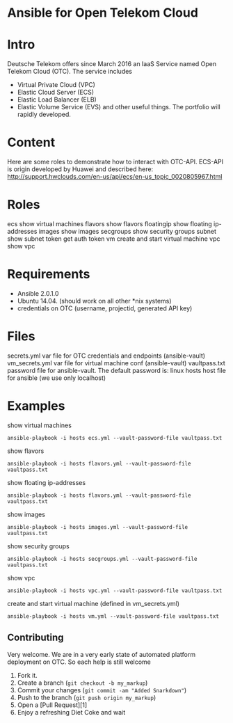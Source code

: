 Ansible for Open Telekom Cloud
==============================

Intro
=====

Deutsche Telekom offers since March 2016 an IaaS Service named
Open Telekom Cloud (OTC). The service includes
* Virtual Private Cloud (VPC)
* Elastic Cloud Server (ECS)
* Elastic Load Balancer (ELB)
* Elastic Volume Service (EVS)
and other useful things. The portfolio will rapidly developed.


Content
=======
Here are some roles to demonstrate how to interact with OTC-API.
ECS-API is origin developed by Huawei and described here:
http://support.hwclouds.com/en-us/api/ecs/en-us_topic_0020805967.html

Roles
=====
ecs         show virtual machines
flavors     show flavors
floatingip  show floating ip-addresses
images      show images
secgroups   show security groups
subnet      show subnet
token       get auth token
vm          create and start virtual machine
vpc         show vpc

Requirements
============
* Ansible 2.0.1.0
* Ubuntu 14.04.
(should work on all other *nix systems)
* credentials on OTC (username, projectid, generated API key)

Files
=====
secrets.yml     var file for OTC credentials and endpoints (ansible-vault)
vm_secrets.yml  var file for virtual machine conf (ansible-vault)
vaultpass.txt   password file for ansible-vault. The default password is: linux
hosts           host file for ansible (we use only localhost)

Examples
========

show virtual machines

    ansible-playbook -i hosts ecs.yml --vault-password-file vaultpass.txt

show flavors

    ansible-playbook -i hosts flavors.yml --vault-password-file vaultpass.txt

show floating ip-addresses

    ansible-playbook -i hosts flavors.yml --vault-password-file vaultpass.txt

show images

    ansible-playbook -i hosts images.yml --vault-password-file vaultpass.txt

show security groups

    ansible-playbook -i hosts secgroups.yml --vault-password-file vaultpass.txt

show vpc

    ansible-playbook -i hosts vpc.yml --vault-password-file vaultpass.txt

create and start virtual machine (defined in vm_secrets.yml)

    ansible-playbook -i hosts vm.yml --vault-password-file vaultpass.txt



Contributing
------------
Very welcome. We are in a very early state of automated platform deployment
on OTC. So each help is still welcome

1. Fork it.
2. Create a branch (`git checkout -b my_markup`)
3. Commit your changes (`git commit -am "Added Snarkdown"`)
4. Push to the branch (`git push origin my_markup`)
5. Open a [Pull Request][1]
6. Enjoy a refreshing Diet Coke and wait

